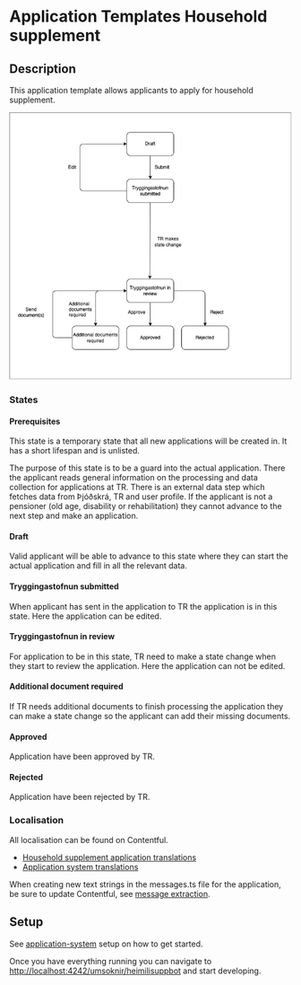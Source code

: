 # Application Templates Household supplement

## Description

This application template allows applicants to apply for household supplement. 

![](./assets/household-supplement-flow-chart.png)

### States
#### Prerequisites

This state is a temporary state that all new applications will be created in. It has a short lifespan and is unlisted.

The purpose of this state is to be a guard into the actual application. There the applicant reads general information on the processing and data collection for applications at TR. There is an external data step which fetches data from Þjóðskrá, TR and user profile. If the applicant is not a pensioner (old age, disability or rehabilitation) they cannot advance to the next step and make an application.

#### Draft

Valid applicant will be able to advance to this state where they can start the actual application and fill in all the relevant data.

#### Tryggingastofnun submitted

When applicant has sent in the application to TR the application is in this state. Here the application can be edited.

#### Tryggingastofnun in review

For application to be in this state, TR need to make a state change when they start to review the application. Here the application can not be edited.

#### Additional document required

If TR needs additional documents to finish processing the application they can make a state change so the applicant can add their missing documents.

#### Approved

Application have been approved by TR.

#### Rejected

Application have been rejected by TR.

### Localisation

All localisation can be found on Contentful.

- [Household supplement application translations](https://app.contentful.com/spaces/8k0h54kbe6bj/entries/hs.application)
- [Application system translations](https://app.contentful.com/spaces/8k0h54kbe6bj/entries/application.system)

When creating new text strings in the messages.ts file for the application, be sure to update Contentful, see [message extraction](../../../localization/README.md#message-extraction).

## Setup

See [application-system](../../../../apps/application-system/README.md) setup on how to get started.

Once you have everything running you can navigate to [http://localhost:4242/umsoknir/heimilisuppbot](http://localhost:4242/umsoknir/heimilisuppbot) and start developing.